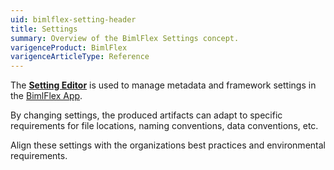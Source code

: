 ```yaml
---
uid: bimlflex-setting-header
title: Settings
summary: Overview of the BimlFlex Settings concept.
varigenceProduct: BimlFlex
varigenceArticleType: Reference
---
```



The [**Setting Editor**](xref:bimlflex-setting-editor) is used to manage metadata and framework settings in the [BimlFlex App](xref:metadata-editors-overview).

By changing settings, the produced artifacts can adapt to specific requirements for file locations, naming conventions, data conventions, etc.

Align these settings with the organizations best practices and environmental requirements.
